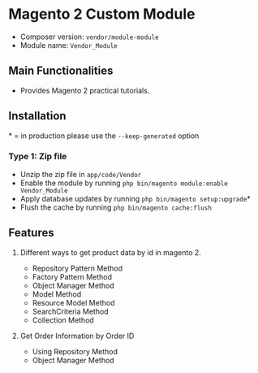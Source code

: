 # Magento 2 Custom Module

   - Composer version: ``vendor/module-module``
   - Module name: ``Vendor_Module``

## Main Functionalities
- Provides Magento 2 practical tutorials.

## Installation
\* = in production please use the `--keep-generated` option

### Type 1: Zip file

 - Unzip the zip file in `app/code/Vendor`
 - Enable the module by running `php bin/magento module:enable Vendor_Module`
 - Apply database updates by running `php bin/magento setup:upgrade`\*
 - Flush the cache by running `php bin/magento cache:flush`

## Features

1. Different ways to get product data by id in magento 2.
   - Repository Pattern Method
   - Factory Pattern Method
   - Object Manager Method
   - Model Method
   - Resource Model Method
   - SearchCriteria Method
   - Collection Method

2. Get Order Information by Order ID
   - Using Repository Method
   - Object Manager Method